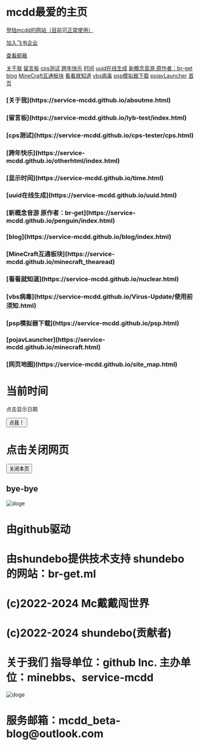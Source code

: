 <html>
  <title>mcdd的主页</title>
<script>
    <link rel="icon" id="favicon" href="https://s1.ax1x.com/2023/02/22/pSvddFx.jpg" type="image/x-icon">
  </script>
<h1>
mcdd最爱的主页
</h1>
<a href="https://service-mcdd.github.io/logintosite/login.html" target="_blank">登陆mcdd的网站（目前可正常使用）</a>
<p>
</p> 
<a href="https://service-mcdd.github.io/flybook.html" target="_blank">加入飞书企业</a>
<p>
</p>
<a href="#email">查看邮箱</a>

<a href="https://service-mcdd.github.io/aboutme.html" target="_blank">关于我</a>
<a href="service-mcdd.github.io/lyb-test/index.html" target="_blank">留言板</a>
<a href="https://service-mcdd.github.io/cps-tester/cps.html" target="_blank">cps测试</a>
<a href="https://service-mcdd.github.io/otherhtml/index.html" target="_blank">跨年快乐</a>
<a href="https://service-mcdd.github.io/time.html" target="_blank">时间</a>
<a href="https://service-mcdd.github.io/uuid.html" target="_blank">uuid在线生成</a>
<a href="https://service-mcdd.github.io/penguin/index.html" target="_blank">新概念音游  原作者：br-get</a>
<a href="https://service-mcdd.github.io/blog/index.html" target="_blank">blog</a>
<a href="https://service-mcdd.github.io/minecraft_thearead/index.html" target="_blank">MineCraft互通板块</a>
<a href="https://service-mcdd.github.io/nuclear.html" target="_blank">看看就知道</a>
<a href="https://service-mcdd.github.io/Virus-Update/使用前须知.html" target="_blank">vbs病毒</a>
<a href="https://service-mcdd.github.io/psp.html" target="_blank">psp模拟器下载</a>
<a href="https://service-mcdd.github.io/minecraft.html" target="_blank">pojavLauncher</a>
<a href="https://service-mcdd.github.io/" target="_blank">首页</a>

<h3> 
[关于我](https://service-mcdd.github.io/aboutme.html)
</h3>
<h3>
[留言板](https://service-mcdd.github.io/lyb-test/index.html)
</h3>
<h3>
[cps测试](https://service-mcdd.github.io/cps-tester/cps.html)
</h3>
<h3>
[跨年快乐](https://service-mcdd.github.io/otherhtml/index.html)
</h3>
<h3>
[显示时间](https://service-mcdd.github.io/time.html)
</h3>
<h3>
[uuid在线生成](https://service-mcdd.github.io/uuid.html)
</h3>
<h3>
[新概念音游  原作者：br-get](https://service-mcdd.github.io/penguin/index.html)
</h3>
<h3>
[blog](https://service-mcdd.github.io/blog/index.html)
</h3>
<h3>
[MineCraft互通板块](https://service-mcdd.github.io/minecraft_thearead)
</h3>
<h3>
[看看就知道](https://service-mcdd.github.io/nuclear.html)
</h3>
<h3>
[vbs病毒](https://service-mcdd.github.io/Virus-Update/使用前须知.html)
</h3>
<h3>
[psp模拟器下载](https://service-mcdd.github.io/psp.html)
</h3>
<h3>
[pojavLauncher](https://service-mcdd.github.io/minecraft.html)
<h3>
[网页地图](https://service-mcdd.github.io/site_map.html)
</h3>
<script>
function displayDate(){
    document.getElementById("demo").innerHTML=Date();
}
</script>
<body>

<h1>当前时间</h1>
<p id="demo">点击显示日期</p>

<button type="button" onclick="displayDate()">点我！</button>

</body>

<h1>
点击关闭网页
</h1>
<script language="javascript"> 
function custom_close() { 
if (confirm("您确定要关闭本页吗？")) { 
window.opener = null; 
window.open('', '_self'); 
window.close() 
} else {} 
} 
</script> 
<input id="btnClose" type="button" value="关闭本页" onClick="custom_close()" 
/> 

<h2>
bye-bye
</h2>

<img src="https://service-mcdd.github.io/EB738A00-1826-492F-BF3F-5EF9EF49BAD9.webp" alt="doge" title="doge" />

<h1>
由github驱动
</h1>
<h1>
由shundebo提供技术支持 shundebo的网站：br-get.ml
</h1>  
<h1>
(c)2022-2024 Mc戴戴闯世界
</h1>
<h1>
(c)2022-2024 shundebo(贡献者)
</h1>
<h1>
关于我们   指导单位：github Inc.      主办单位：minebbs、service-mcdd
</h1>
<img src="https://service-mcdd.github.io/IMG.jpg" alt="doge" title="doge" /> 
<h1>
<a name="email">服务邮箱：mcdd_beta-blog@outlook.com</a>
</h1>
